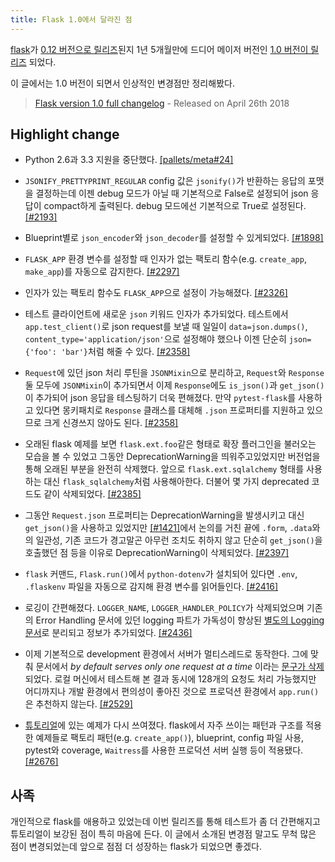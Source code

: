 ```yaml
---
title: Flask 1.0에서 달라진 점
---
```


[flask](http://flask.pocoo.org/)가 [0.12 버전으로 릴리즈](https://github.com/pallets/flask/releases/tag/0.12)된지 1년 5개월만에 드디어 메이저 버전인 [1.0 버전이 릴리즈](https://www.palletsprojects.com/blog/flask-1-0-released/) 되었다.

이 글에서는 1.0 버전이 되면서 인상적인 변경점만 정리해봤다.

> [Flask version 1.0 full changelog](http://flask.pocoo.org/docs/1.0/changelog/) - Released on April 26th 2018

## Highlight change

- Python 2.6과 3.3 지원을 중단했다. [[pallets/meta#24]](https://github.com/pallets/meta/issues/24)

- `JSONIFY_PRETTYPRINT_REGULAR` config 값은 `jsonify()`가 반환하는 응답의 포맷을 결정하는데 이젠 debug 모드가 아닐 때 기본적으로 False로 설정되어 json 응답이 compact하게 출력된다. debug 모드에선 기본적으로 True로 설정된다. [[#2193]](https://github.com/pallets/flask/pull/2193)

- Blueprint별로 `json_encoder`와 `json_decoder`를 설정할 수 있게되었다. [[#1898]](https://github.com/pallets/flask/pull/1898)

- `FLASK_APP` 환경 변수를 설정할 때 인자가 없는 팩토리 함수(e.g. `create_app`, `make_app`)를 자동으로 감지한다. [[#2297]](https://github.com/pallets/flask/pull/2297)

- 인자가 있는 팩토리 함수도 `FLASK_APP`으로 설정이 가능해졌다. [[#2326]](https://github.com/pallets/flask/pull/2326)

- 테스트 클라이언트에 새로운 `json` 키워드 인자가 추가되었다. 테스트에서 `app.test_client()`로 json request를 보낼 때 일일이 `data=json.dumps()`, `content_type='application/json'`으로 설정해야 했으나 이젠 단순히 `json={'foo': 'bar'}`처럼 해줄 수 있다. [[#2358]](https://github.com/pallets/flask/pull/2358)

- `Request`에 있던 json 처리 루틴을 `JSONMixin`으로 분리하고, `Request`와 `Response` 둘 모두에 `JSONMixin`이 추가되면서 이제 `Response`에도 `is_json()`과 `get_json()`이 추가되어 json 응답을 테스팅하기 더욱 편해졌다. 만약 `pytest-flask`를 사용하고 있다면 몽키패치로 `Response` 클래스를 대체해 `.json` 프로퍼티를 지원하고 있으므로 크게 신경쓰지 않아도 된다. [[#2358]](https://github.com/pallets/flask/pull/2358)

- 오래된 flask 예제를 보면 `flask.ext.foo`같은 형태로 확장 플러그인을 불러오는 모습을 볼 수 있었고 그동안 DeprecationWarning을 띄워주고있었지만 버전업을 통해 오래된 부분을 완전히 삭제했다. 앞으로 `flask.ext.sqlalchemy` 형태를 사용하는 대신 `flask_sqlalchemy`처럼 사용해아한다. 더불어 몇 가지 deprecated 코드도 같이 삭제되었다. [[#2385]](https://github.com/pallets/flask/issues/2385)

- 그동안 `Request.json` 프로퍼티는 DeprecationWarning을 발생시키고 대신 `get_json()`을 사용하고 있었지만 [[#1421]](https://github.com/pallets/flask/issues/1421)에서 논의를 거친 끝에 `.form`, `.data`와의 일관성, 기존 코드가 경고말곤 아무런 조치도 취하지 않고 단순히 `get_json()`을 호출했던 점 등을 이유로 DeprecationWarning이 삭제되었다. [[#2397]](https://github.com/pallets/flask/pull/2397)

- `flask` 커맨드, `Flask.run()`에서 `python-dotenv`가 설치되어 있다면 `.env`, `.flaskenv` 파일을 자동으로 감지해 환경 변수를 읽어들인다. [[#2416]](https://github.com/pallets/flask/pull/2416)

- 로깅이 간편해졌다. `LOGGER_NAME`, `LOGGER_HANDLER_POLICY`가 삭제되었으며 기존의 Error Handling 문서에 있던 logging 파트가 가독성이 향상된 [별도의 Logging 문서](http://flask.pocoo.org/docs/1.0/logging/)로 분리되고 정보가 추가되었다. [[#2436]](https://github.com/pallets/flask/pull/2436)

- 이제 기본적으로 development 환경에서 서버가 멀티스레드로 동작한다. 그에 맞춰 문서에서 _by default serves only one request at a time_ 이라는 [문구가 삭제](https://github.com/pallets/flask/pull/2536)되었다. 로컬 머신에서 테스트해 본 결과 동시에 128개의 요청도 처리 가능했지만 어디까지나 개발 환경에서 편의성이 좋아진 것으로 프로덕션 환경에서 `app.run()`은 추천하지 않는다. [[#2529]](https://github.com/pallets/flask/pull/2529)

- [튜토리얼](http://flask.pocoo.org/docs/1.0/tutorial/)에 있는 예제가 다시 쓰여졌다. flask에서 자주 쓰이는 패턴과 구조를 적용한 예제들로 팩토리 패턴(e.g. `create_app()`), blueprint, config 파일 사용, pytest와 coverage, `Waitress`를 사용한 프로덕션 서버 실행 등이 적용됐다. [[#2676]](https://github.com/pallets/flask/pull/2676)

## 사족

개인적으로 flask를 애용하고 있었는데 이번 릴리즈를 통해 테스트가 좀 더 간편해지고 튜토리얼이 보강된 점이 특히 마음에 든다. 이 글에서 소개된 변경점 말고도 무척 많은 점이 변경되었는데 앞으로 점점 더 성장하는 flask가 되었으면 좋겠다.
